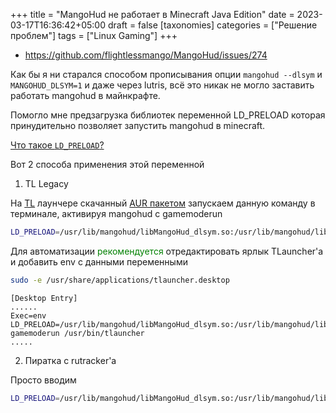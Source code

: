 +++
title = "MangoHud не работает в Minecraft Java Edition"
date = 2023-03-17T16:36:42+05:00
draft = false
[taxonomies]
categories = ["Решение проблем"]
tags = ["Linux Gaming"]
+++

* https://github.com/flightlessmango/MangoHud/issues/274

Как бы я ни старался способом прописывания опции `mangohud --dlsym` и `MANGOHUD_DLSYM=1` и даже через lutris, всё это никак не могло заставить работать mangohud в майнкрафте.

Помогло мне предзагрузка библиотек переменной LD_PRELOAD которая принудительно позволяет запустить mangohud в minecraft.

[Что такое `LD_PRELOAD`?](https://blog.fpmurphy.com/2012/09/all-about-ld_preload.html)

Вот 2 способа применения этой переменной

1. TL Legacy

На [TL](https://vk.link/tl_mc_launcher) лаунчере скачанный [AUR пакетом](https://aur.archlinux.org/packages/tlauncher) запускаем данную команду в терминале, активируя mangohud с gamemoderun
```sh
LD_PRELOAD=/usr/lib/mangohud/libMangoHud_dlsym.so:/usr/lib/mangohud/libMangoHud.so gamemoderun /usr/bin/tlauncher
```
Для автоматизации <span style="color:green">рекомендуется</span> отредактировать ярлык TLauncher'а и добавить env с данными переменными
```sh
sudo -e /usr/share/applications/tlauncher.desktop
```
```
[Desktop Entry]
......
Exec=env LD_PRELOAD=/usr/lib/mangohud/libMangoHud_dlsym.so:/usr/lib/mangohud/libMangoHud.so gamemoderun /usr/bin/tlauncher
.....
```
2. Пиратка с rutracker'а

Просто вводим
```sh
LD_PRELOAD=/usr/lib/mangohud/libMangoHud_dlsym.so:/usr/lib/mangohud/libMangoHud.so gamemoderun ~/Downloads/Minecraft_Linux/Minecraft_1.19.2/start.sh
```
